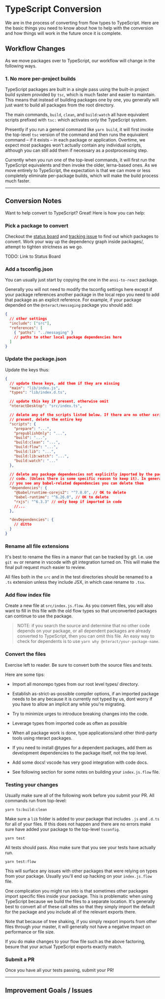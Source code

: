 # TypeScript Conversion

We are in the process of converting from flow types to TypeScript. Here are the
basic things you need to know about how to help with the conversion and how
things will work in the future once it is complete.

## Workflow Changes

As we move packages over to TypeScript, our workflow will change in the
following ways.

### 1. No more per-project builds

TypeScript packages are built in a single pass using the built-in project build
system provided by `tsc`, which is much faster and easier to maintain. This
means that instead of building packages one by one, you generally will just want
to build all packages from the root directory.

The main commands, `build`, `clean`, and `build:watch` all have
equivalent scripts prefixed with `tsc:` which activates only the TypeScript
system.

Presently if you run a general command like `yarn build`, it will first invoke
the top-level `tsc` version of the command and then runs the equivalent command
– if it exists – in each package or application. Overtime, we expect most
packages won't actually contain any individual scripts, although you can still
add them if necessary as a postprocessing step.

Currently when you run one of the top-level commands, it will first run the
TypeScript equivalents and then invoke the older, lerna-based ones. As we move
entirely to TypeScript, the expectation is that we can more or less completely
eliminate per-package builds, which will make the build process much faster.

---

## Conversion Notes

Want to help convert to TypeScript? Great! Here is how you can help:

### Pick a package to convert

Checkout the [status board](https://github.com/orgs/nteract/projects/13) and
[tracking issue](https://github.com/nteract/nteract/issues/3462) to find out
which packages to convert. Work your way up the dependency graph inside
packages/, attempt to tighten strictness as we go.

TODO: Link to Status Board

### Add a tsconfig.json

You can usually just start by copying the one in the `ansi-to-react` package.

Generally you will not need to modify the tsconfig settings here except if
your package references another package in the local repo you need to add
that package as an explicit reference. For example, if your package depended
on the `@nteract/messaging` package you should add:

```json
{
  // other settings
  "include": ["src"],
  "references": [
    { "paths": "../messaging" }
    // paths to other local package dependencies here
  ]
}
```

### Update the package.json

Update the keys thus:

```json
{
  // update these keys, add them if they are missing
  "main": "lib/index.js",
  "types": "lib/index.d.ts",

  // update this key if present, otherwise omit
  "nteractDesktop": "src/index.ts",

  // delete any of the scripts listed below. If there are no other scripts
  // present, delete the entire key
  "scripts": {
    "prepare": "...",
    "prepublishOnly": "...",
    "build": "...",
    "build:clean": "...",
    "build:flow": "...",
    "build:lib": "...",
    "build:lib:watch": "...",
    "build:watch": "..."
  },

  // delete any package dependencies not explicitly imported by the package
  // code. (Unless there is some specific reason to keep it). In general, if
  // you see any babel-related dependencies you can delete them
  "dependencies": {
    "@babel/runtime-corejs2": "^7.0.0", // OK to delete
    "babel-runtime": "^6.26.0", // OK to delete
    "rxjs": "^6.3.3" // only keep if imported in code
    //...
  },

  "devDependencies": {
    // ditto
  }
}
```

### Rename all file extensions

It's best to rename the files in a manor that can be tracked by git. I.e. use
`git mv` or rename in vscode with git integration turned on. This will make
the final pull request much easier to review.

All files both in the `src` and in the test directories should be renamed to a
`.ts` extension unless they include JSX, in which case rename to `.tsx`.

### Add flow index file

Create a new file at `src/index.js.flow`. As you convert files, you will also
want to fill in this file with the old flow types so that unconverted packages
can continue to use the package.

> NOTE: if you search the source and determine that no other code depends on
> your package, or all dependent packages are already converted to TypeScript,
> then you can omit this file. An easy way to check for dependents is to use
> `yarn why @nteract/your-package-name`.

### Convert the files

Exercise left to reader. Be sure to convert both the source files and tests.

Here are some tips:

- Import all monorepo types from our root level types/ directory.

- Establish as-strict-as-possible compiler options, if an imported package needs
  to be any because it is currently not typed by us, dont worry if you have to
  allow an implicit any while you're migrating.

- Try to minimize urges to introduce breaking changes into the code.

- Leverage types from imported code as often as possible

- When all package work is done, type applications/and other third-party tools
  using nteract packages.

- If you need to install @types for a dependent packages, add them as development
  dependencies to the package itself, not the top level.

- Add some docs! vscode has very good integration with code docs.

- See following section for some notes on building your `index.js.flow` file.

### Testing your changes

Usually make sure all of the following work before you submit your PR.
All commands run from top-level:

    yarn ts:build:clean

Make sure a `lib` folder is added to your package that includes `.js` and
`.d.ts` for all of your files. If this does not happen and there are no errors
make sure have added your package to the top-level `tsconfig`.

    yarn test

All tests should pass. Also make sure that you see your tests have actually
run.

    yarn test:flow

This will surface any issues with other packages that were relying on types
from your package. Usually you'll end up hacking on your `index.js.flow` file.

One complication you might run into is that sometimes other packages import
specific files inside your package. This is problematic when using TypeScript
because we build the files to a separate location. It's generally best to
convert all of these call sites so that they simply import the default for the
package and you include all of the relevant exports there.

Note that because of tree shaking, if you simply rexport imports from other
files through your master, it will generally not have a negative impact on
performance or file size.

If you do make changes to your flow file such as the above factoring, besure
that your actual TypeScript exports exactly match.

### Submit a PR

Once you have all your tests passing, submit your PR!

---

## Improvement Goals / Issues
